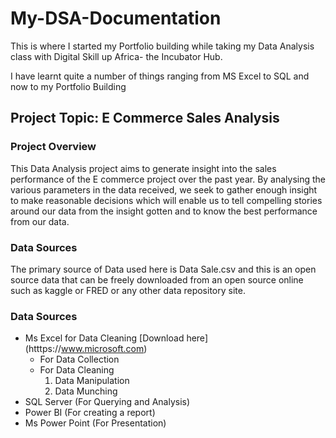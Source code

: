 # My-DSA-Documentation

This is where I started my Portfolio building while taking my Data Analysis class with Digital Skill up Africa- the Incubator Hub.

I have learnt quite a number of things ranging from MS Excel to SQL and now to my Portfolio Building

## Project Topic: E Commerce Sales Analysis

### Project Overview
This Data Analysis project aims to generate insight into the sales performance of the E commerce project over the past year. By analysing the various parameters in the data received, we seek to gather enough insight to make reasonable decisions which will enable us to tell compelling stories around our data from the insight gotten and to know the best performance from our data.

### Data Sources
The primary source of Data used here is Data Sale.csv and this is an open source data that can be freely downloaded from an open source online such as kaggle or FRED or any other data repository site.

### Data Sources
- Ms Excel for Data Cleaning [Download here] (htttps://www.microsoft.com)
   - For Data Collection
   - For Data Cleaning
     1. Data Manipulation
     2. Data Munching
- SQL Server (For Querying and Analysis)
- Power BI (For creating a report)
- Ms Power Point (For Presentation)


